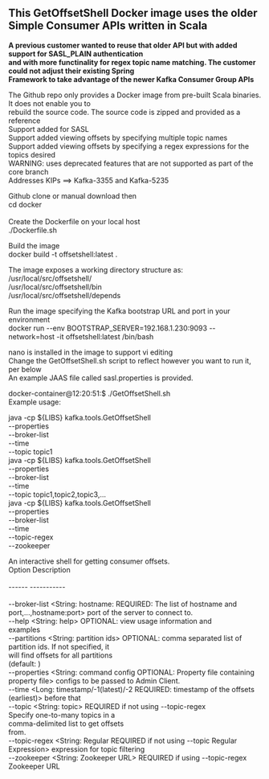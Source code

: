 ## This GetOffsetShell Docker image uses the older Simple Consumer APIs written in Scala <br>
**A previous customer wanted to reuse that older API but with added support for SASL_PLAIN authentication** <br>
**and with more functinality for regex topic name matching. The customer could not adjust their existing Spring** <br>
**Framework to take advantage of the newer Kafka Consumer Group APIs** <br>

The Github repo only provides a Docker image from pre-built Scala binaries. It does not enable you to <br>
rebuild the source code. The source code is zipped and provided as a reference <br>
Support added for SASL <br>
Support added viewing offsets by specifying multiple topic names <br>
Support added viewing offsets by specifying a regex expressions for the topics desired <br>
WARNING: uses deprecated features that are not supported as part of the core branch <br>
Addresses KIPs ==> Kafka-3355 and Kafka-5235 <br>

Github clone or manual download then <br>
cd docker <br><br>
Create the Dockerfile on your local host <br>
./Dockerfile.sh

Build the image<br>
docker build -t offsetshell:latest .<br>

The image exposes a working directory structure as: <br>
/usr/local/src/offsetshell/ <br>
/usr/local/src/offsetshell/bin <br>
/usr/local/src/offsetshell/depends <br>

Run the image specifying the Kafka bootstrap URL and port in your environment <br>
docker run --env BOOTSTRAP_SERVER=192.168.1.230:9093 --network=host -it offsetshell:latest /bin/bash <br>

nano is installed in the image to support vi editing <br>
Change the GetOffsetShell.sh script to reflect however you want to run it, per below <br>
An example JAAS file called sasl.properties is provided. <br>

docker-container@12:20:51:$ ./GetOffsetShell.sh <br>
Example usage: <br>

java -cp ${LIBS} kafka.tools.GetOffsetShell <br>
                      --properties <JAAS security configuration> <br>
                      --broker-list <bootstrap servers with ports> <br>
                      --time <offset timestamp> <br>
                      --topic topic1 <br>
java -cp ${LIBS} kafka.tools.GetOffsetShell <br>
                      --properties <JAAS security configuration> <br>
                      --broker-list <bootstrap servers> <br>
                      --time <offset timestamp> <br>
                      --topic topic1,topic2,topic3,... <br>
java -cp ${LIBS} kafka.tools.GetOffsetShell <br>
                      --properties <JAAS security configuration> <br>
                      --broker-list <bootstrap servers> <br>
                      --time <offset timestamp> <br>
                      --topic-regex <regular expression> <br>
                      --zookeeper <zookeepr url with port> <br>

An interactive shell for getting consumer offsets. <br>
Option                                 Description  <br>                      
------                                 -----------  <br>                      
--broker-list <String: hostname:       REQUIRED: The list of hostname and     <br>
  port,...,hostname:port>                port of the server to connect to.    <br>
--help <String: help>                  OPTIONAL: view usage information and   <br>
                                         examples                             <br>
--partitions <String: partition ids>   OPTIONAL: comma separated list of      <br>
                                         partition ids. If not specified, it  <br>
                                         will find offsets for all partitions <br>
                                         (default: )                          <br>
--properties <String: command config   OPTIONAL: Property file containing     <br>
  property file>                         configs to be passed to Admin Client.<br>
--time <Long: timestamp/-1(latest)/-2  REQUIRED: timestamp of the offsets     <br>
  (earliest)>                            before that                          <br>
--topic <String: topic>                REQUIRED if not using --topic-regex    <br>
                                         Specify one-to-many topics in a      <br>
                                         comma-delimited list to get offsets  <br>
                                         from.                                <br>
--topic-regex <String: Regular         REQUIRED if not using --topic Regular  <br>
  Expression>                            expression for topic filtering       <br>
--zookeeper <String: Zookeeper URL>    REQUIRED if using --topic-regex        <br>
                                         Zookeeper URL                        <br>
